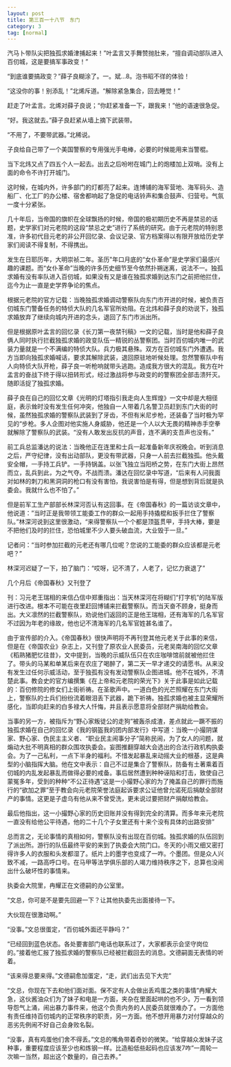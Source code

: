 ```yaml
---
layout: post
title: 第三百一十八节　东门
category: 3
tag: [normal]
---
```


汽马卜带队尖把独孤求婚津捕起来！”叶孟言又手舞赞抛肚来，“擅自调动部队进入百仞城，这是要搞军事政变！”

“到底谁要搞政变？”薛子良糊涂了。一。斌…8。泡书昭不徉的体验！

“这没你的事！别添乱！”北烯斥道。“解除紧急集合，回去睡觉！”

赶走了叶孟言。北烯对薛子良说；“你赶紧准备一下，跟我来！”他的语速很急促。

“好。我这就去。”薛子良赶紧从墙上摘下武装带。

“不用了，不要带武器。”北稀说。

子良给自己带了一个美国警察的专用强光手电棒，必要的时候能用来当警棍。

当下北炜又点了四五个人一起去。出去之后吩咐在城门上的炮楼加上双哨。没有上面的命令不许打开城门。

这时候，在城内外，许多部门的灯都亮了起来。连博铺的海军营地、海军码头、造船厂、化工厂的办公楼、宿舍都响起了急促的电话铃声和集合鼓声、归营号。气氛一度十分紧张。

几十年后，当帝国的旗帜在全球飘扬的时候，帝国的极初期历史不再是禁忌的话题，史学家们对元老院的这段“禁忌之史”进行了系统的研究。由于元老院的特别恩准，许多初代目元老的非公开回忆录、会议记录、官方档案得以有限开放给历史学家们阅读不得复制，不得携出。

发生在日耶历年，大明崇祯二年。圣历"年口月底的“女仆革命”是史学家们最感兴趣的课题。而“女仆革命”当晚的许多历史细节至今依然扑朔迷离，说法不一。独孤求婚有没有率队进入百仞城，如果没有又是谁在独孤求婚到达东门之前把他拦住，迄今为止一直是史学界争论的焦点。

根据元老院的官方记载：当晚独孤求婚调动警察队向东门市开进的时候，被负责百仞城东门警备任务的特侦大队的几名军官所劝阻。在北炜和薛子良的劝说下，独孤求婚放弃了继续向城内开进的念头，退回了东门市派出所。

但是根据原叶孟言的回忆录《长刀第一夜禁刊稿》一文的记载，当时是他和薛子良俩人同时执行拦截独孤求婚的政变队伍一精锐的丛警察团。当时百仞城内唯一的武装力量就是一个不满编的特侦大队。兵力极其悬殊。双方在百仞城东门外遭遇。我方当即向独孤求婚喊话，要求其解除武装，退回原驻地听候处理。忽然警察队中有人向特侦大队开枪，薛子良一听枪响就带头逃跑。造成我方很大的混乱。我方在叶孟言的奋战下终于得以扭转形式，经过激战将参与政变的的警察团全部击溃歼灭。随即活捉了独孤求婚。

薛子良在自己的回忆文章《光明的灯塔指引我走向人生辉煌》一文中却是大相径庭，表示耸时没有发生任何冲突，他独自一人带着几名警卫员赶到东门大街的时候，虽然独孤求婚的警察队武装到了牙齿，不但有米尼步枪，还装备了当时极为罕见的“步枪。多人企图对他实施人身威胁，他还是一个人以大无畏的精神赤手空拳就解除了警察队的武装。“没有人敢发出反抗的声音，连不满的支吾声也没有。”

前工兵总监潘达的说法：当晚他正在连里和士兵一起准备新年庆祝晚会。听到消息之后，严守纪律，没有出动部队，更没有带武器，只身一人前去拦截独孤。他头戴安全帽，一手持工兵铲。一手持锅盖。以张飞独立当阳桥之势，在东门大街上昂然而立，乱兵到此，为之气夺。不战而溃。潘达在回忆录中写道，“后来有人问我面对如林的刺刀和黑洞洞的枪口有没有害怕，我说害怕是有得，但是想到背后就是执委会。我就什么也不怕了。”

但是前军工生产部部长林深河否认有这回事。在《帝国春秋》的一篇访谈文章中，他说道：”当时正是我带领工能委工作的群众一起用手持撬棍和扳手拦住了警察队。”林深河说到这里很激动，“来得警察队一个个都是顶盔贯甲，手持大棒，要是不把他们及时的拦住，恐怕城里不少人要头破血流，大业毁于一旦。”

记者问：“当时参加拦截的元老还有哪几位呢？您说的工能委的群众应该都是元老吧？”

林深河迟疑了一下，拍了脑门：“哎呀，记不清了，人老了，记忆力衰退了”

几个月后《帝国春秋》又刊登了

刊：习元老王瑞相的来信凸信中郑重指出：当天林深河在将糊们“打字机”的陆军版进行改进。根本不可能在夜里赶回博铺来拦截警察队。而当天奋不顾身，挺身而出。大义凛然的拦截警察队，劝说他们返回的正是他王瑞相，还有海军的几名军官不过因为年老的缘故，他也记不清海军的几名军官姓甚名谁了。

由于宣传部的介入。《帝国春秋》很快声明将不再刊登其他元老关于此事的来信，但是在《帝国农业》杂志上，又刊登了原农业人民委员，元老吴南海的回忆文章《稻熟猪肥忆往昔》，文中提到，当晚的示威队伍只在农庄咖啡馆前就被他拦住了。带头的马某和单某后来在农庄了喝醉了，第二天一早才递交的请愿书。从来没有发生过任何示威活动，至于独孤有没有发动警察队企图进城。他不在城外，不清楚此事。教会史的官方编撰集《在上帝和元老院的荣光下》关于此事是如此记载的：百仞修院的修女们上街祈祷。在圣歌声中。一道白色的光芒照耀在东门大街上，警察队的士兵们纷纷流着眼泪丢下武器，跪下祈祷。独孤求婚也被主显荣耀所感化，当即向赶来的白多禄大人忏悔，并且表示愿意将全部财产捐助给教会。

当事的另一方，被指斥为“野心家叛徒公的走狗”被轰杀成渣，差点就此一蹶不振的独孤求婚在自己的回忆录《我的钢盔我的团内部发行》中写道：当晚一小撮阴谋家、野心家、伪民主主义者、“职业民主闹事分子”简称民闹，为了女人的问题，就煽动大批不明真相的群众围攻执委会。妄图推翻穿越大会选出的合法行政机构执委会。为了一己私利，一点下半身的福利。不惜发起暴乱来动摇大业的根基，这是典型的小脑指挥大脑。他在文中表示：自己不过是集合了警察队，防备有土著乘着百仞城的内乱发起暴乱而做得必要的戒备。事后居然遭到种种诬陷和打击，致使自己蒙冤多年，受到的种种“不公正待遇”这是一小撮野心家的为了掩盖自己的罪行而施行的“欲加之罪”至于教会向元老院荣誉法庭起诉要求公证他曾允诺死后捐献全部财产的事情。这更是子虚乌有他从来不曾受洗，更未说过要把财产捐献给教会。

最后他指出，这一小撮野心家的历史旧账并没有得到完全的清算。而多年来元老院一直没有给他公平待遇，他的二十几个子女里还有十来个没有具体的出路安排”

总而言之，无论事情的真相如何，警察队没有出现在百仞城。独孤求婚的队伍回到了派出所。游行的队伍最终平安的来到了执委会大院门口。冬天的小雨又细又密打得许多人的衣服和头发都湿了。纸片上的墨字也变成了一咋。个墨团。但是众人兴致不减，一路高呼口号。在马甲等法学俱乐部的人竭力维持秩序之下，总算也没闹出什么破坏性的事情来。

执委会大院里，冉耀正在文德嗣的办公室里。

“文总，你可是不是要先回避一下？让其他执委先出面接待一下。

大伙现在很激动啊。”

“没事。”文总很蛋定，“百仞城外面还平静吗？”

“已经回到蓝色状态。各处要害部门电话也联系过了，大家都表示会坚守岗位的。”接着他汇报了独孤求婚的警察队已经被拦截回去的消息。文德嗣面无表情的听着。

“该来得总要来得。”文德嗣愈加蛋定，“走，武们出去见下大完”

“文总，你现在下去和他们面对面。保不定有人会做出丢鸡蛋之类的事情”冉耀大急，这伙酱油众们为了妹子和电是一方面，夹杂在里面起哄的也不少。万一看到领导怨气上涌，闹出暴力事件来，他这个负责内务的人民委员就很难办了。一方面他有责任维持百仞城内的正常秩序的职责，另一方面。他不想开用暴力对付穿越众的恶劣先例闹不好自己会身败名裂。

“没事，真有鸡蛋他们舍不得丢。”文总的嘴角带着奇妙的微笑。“给穿越众发妹子这种事，重要程度应该至少也和炼钢一样。比造船低些起码也应该发7咋”一周轮一次嘛一当然，超出这个数量的，自己去养。”